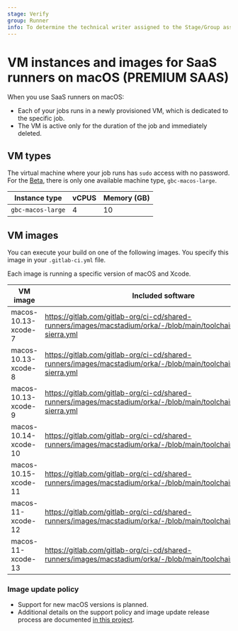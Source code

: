 ```yaml
---
stage: Verify
group: Runner
info: To determine the technical writer assigned to the Stage/Group associated with this page, see https://about.gitlab.com/handbook/engineering/ux/technical-writing/#assignments
---
```


# VM instances and images for SaaS runners on macOS **(PREMIUM SAAS)**

When you use SaaS runners on macOS:

- Each of your jobs runs in a newly provisioned VM, which is dedicated to the specific job.
- The VM is active only for the duration of the job and immediately deleted.

## VM types

The virtual machine where your job runs has `sudo` access with no password.
For the [Beta](../../../../policy/alpha-beta-support.md#beta-features), there is only one available machine type, `gbc-macos-large`.

| Instance type | vCPUS | Memory (GB) |
| --------- | --- | ------- |
|  `gbc-macos-large` | 4 | 10 |

## VM images

You can execute your build on one of the following images.
You specify this image in your `.gitlab-ci.yml` file.

Each image is running a specific version of macOS and Xcode.

| VM image                  | Included software  |
|---------------------------|--------------------|
| macos-10.13-xcode-7       | <https://gitlab.com/gitlab-org/ci-cd/shared-runners/images/macstadium/orka/-/blob/main/toolchain/high-sierra.yml>  |
| macos-10.13-xcode-8       | <https://gitlab.com/gitlab-org/ci-cd/shared-runners/images/macstadium/orka/-/blob/main/toolchain/high-sierra.yml>  |
| macos-10.13-xcode-9       | <https://gitlab.com/gitlab-org/ci-cd/shared-runners/images/macstadium/orka/-/blob/main/toolchain/high-sierra.yml>  |
| macos-10.14-xcode-10      | <https://gitlab.com/gitlab-org/ci-cd/shared-runners/images/macstadium/orka/-/blob/main/toolchain/mojave.yml>       |
| macos-10.15-xcode-11      | <https://gitlab.com/gitlab-org/ci-cd/shared-runners/images/macstadium/orka/-/blob/main/toolchain/catalina.yml>     |
| macos-11-xcode-12         | <https://gitlab.com/gitlab-org/ci-cd/shared-runners/images/macstadium/orka/-/blob/main/toolchain/big-sur.yml>      |
| macos-11-xcode-13         | <https://gitlab.com/gitlab-org/ci-cd/shared-runners/images/macstadium/orka/-/blob/main/toolchain/monterey.yml>

### Image update policy

- Support for new macOS versions is planned.
- Additional details on the support policy and image update release process are documented
  [in this project](https://gitlab.com/gitlab-org/ci-cd/shared-runners/images/macstadium/orka/-/blob/55bf59c8fa88712960afff2bf6ecc5daa879a8f5/docs/overview.md#os-images).
